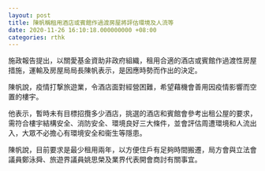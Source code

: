 ```yaml
---
layout: post
title: 陳帆稱租用酒店或賓館作過渡房屋將評估環境及人流等
date: 2020-11-26 16:10:18.000000000 +08:00
categories: rthk
---
```


施政報告提出，以關愛基金資助非政府組織，租用合適的酒店或賓館作過渡性房屋措施，運輸及房屋局局長陳帆表示，是因應時勢而作出的決定。

陳帆說，疫情打撃旅遊業，令酒店面對經營困難，希望藉機會善用因疫情影響而空置的樓宇。

他表示，暫時未有目標招攬多少酒店，挑選的酒店和賓館會參考出租公屋的要求，需符合樓宇結構安全、消防安全、環境良好三大條件，並會評估周遭環境和人流出入，大眾不必擔心有環境安全和衞生等隱患。

陳帆說，目前要求是最少租用兩年，以方便住戶有足夠時間搬遷，局方會與立法會議員鄭泳舜、旅遊界議員姚思榮及業界代表開會商討有關事宜。
